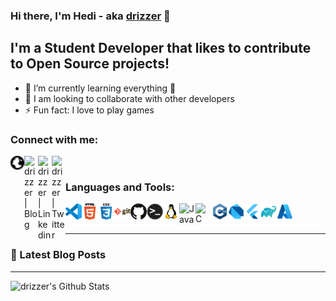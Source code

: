 ### Hi there, I'm Hedi - aka [drizzer][website] 👋

## I'm a Student Developer that likes to contribute to Open Source projects!
- 🌱 I’m currently learning everything 🤣
- 👯 I am looking to collaborate with other developers
- ⚡ Fun fact: I love to play games

### Connect with me:

 [<img align="left" alt="drizzer" width="22px" src="https://raw.githubusercontent.com/iconic/open-iconic/master/svg/globe.svg" />][website]
 [<img align="left" alt="drizzer | Blog" width="22px" src="https://cdn.jsdelivr.net/npm/simple-icons@7.5.0/icons/blogger.svg" />][blog]
 [<img align="left" alt="drizzer | Linkedin" width="22px" src="https://cdn.jsdelivr.net/npm/simple-icons@v7.5.0/icons/linkedin.svg" />][linkedin]
 [<img align="left" alt="drizzer | Twitter" width="22px" src="https://cdn.jsdelivr.net/npm/simple-icons@v7.5.0/icons/twitter.svg" />][twitter]

<br />

### Languages and Tools:

  [<img align="left" alt="VsCode" width="26px" src="https://raw.githubusercontent.com/github/explore/80688e429a7d4ef2fca1e82350fe8e3517d3494d/topics/visual-studio-code/visual-studio-code.png" />][website]
  [<img align="left" alt="HTML5" width="26px" src="https://raw.githubusercontent.com/github/explore/80688e429a7d4ef2fca1e82350fe8e3517d3494d/topics/html/html.png" />][website]
  [<img align="left" alt="CSS3" width="26px" src="https://raw.githubusercontent.com/github/explore/80688e429a7d4ef2fca1e82350fe8e3517d3494d/topics/css/css.png" />][website]
  
  [<img align="left" alt="Git" width="26px" src="https://raw.githubusercontent.com/github/explore/80688e429a7d4ef2fca1e82350fe8e3517d3494d/topics/git/git.png" />][website]
  [<img align="left" alt="GitHub" width="26px" src="https://raw.githubusercontent.com/github/explore/78df643247d429f6cc873026c0622819ad797942/topics/github/github.png" />][website]
  [<img align="left" alt="Term" width="26px" src="https://raw.githubusercontent.com/github/explore/80688e429a7d4ef2fca1e82350fe8e3517d3494d/topics/terminal/terminal.png" />][website]
  [<img align="left" alt="Linux" width="26px" src="https://raw.githubusercontent.com/github/explore/80688e429a7d4ef2fca1e82350fe8e3517d3494d/topics/linux/linux.png" />][website]

  [<img align="left" alt="Java" width="26px" src="https://cdn.jsdelivr.net/npm/simple-icons@v3/icons/java.svg" />][website]
  [<img align="left" alt="C" width="26px" src="https://cdn.jsdelivr.net/npm/simple-icons@v3/icons/c.svg" />][website]
  [<img align="left" alt="C++" width="26px" src="https://raw.githubusercontent.com/github/explore/80688e429a7d4ef2fca1e82350fe8e3517d3494d/topics/cpp/cpp.png" />][website]
  [<img align="left" alt="Dart" width="26px" src="https://raw.githubusercontent.com/github/explore/80688e429a7d4ef2fca1e82350fe8e3517d3494d/topics/dart/dart.png" />][website]
  [<img align="left" alt="Flutter" width="26px" src="https://raw.githubusercontent.com/github/explore/80688e429a7d4ef2fca1e82350fe8e3517d3494d/topics/flutter/flutter.png" />][website]
			  
  [<img align="left" alt="Gradle" width="26px" src="https://raw.githubusercontent.com/github/explore/80688e429a7d4ef2fca1e82350fe8e3517d3494d/topics/gradle/gradle.png" />][website]
  [<img align="left" alt="Azure" width="26px" src="https://raw.githubusercontent.com/github/explore/80688e429a7d4ef2fca1e82350fe8e3517d3494d/topics/azure/azure.png" />][website]
  
<br />
<br />

---

### 📕 Latest Blog Posts
<!-- BLOG-POST-LIST:START -->

<!-- BLOG-POST-LIST:END -->

---

<img align="left" alt="drizzer's Github Stats" src="https://github-readme-stats.vercel.app/api?username=drizzer&theme=dracula&show_icons=true&hide_border=true" />

[website]: https://drizzer.de
[blog]: https://blog.drizzer.de
[linkedin]: https://www.linkedin.com/in/hedi-atya/
[twitter]: https://twitter.com/drizzer01

